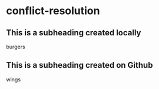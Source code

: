 # conflict-resolution

## This is a subheading created locally

burgers
## This is a subheading created on Github

wings
